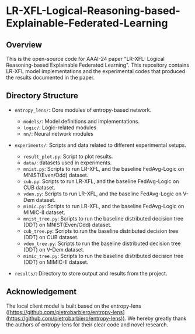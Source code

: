 # LR-XFL-Logical-Reasoning-based-Explainable-Federated-Learning

## Overview

This is the open-source code for AAAI-24 paper "LR-XFL: Logical Reasoning-based Explainable Federated Learning". This repository contains LR-XFL model implementations and the experimental codes that produced the results documented in the paper.

## Directory Structure

- `entropy_lens/`: Core modules of entropy-based network.
  - `models/`: Model definitions and implementations.
  - `logic/`: Logic-related modules
  - `nn/`: Neural network modules
  
- `experiments/`: Scripts and data related to different experimental setups.
  - `result_plot.py`: Script to plot results.
  - `data/`: datasets used in experiments.
  - `mnist.py`: Scripts to run LR-XFL, and the baseline FedAvg-Logic on MNIST(Even/Odd) dataset.
  - `cub.py`: Scripts to run LR-XFL, and the baseline FedAvg-Logic on CUB dataset.
  - `vdem.py`: Scripts to run LR-XFL, and the baseline FedAvg-Logic on V-Dem dataset.
  - `mimic.py`: Scripts to run LR-XFL, and the baseline FedAvg-Logic on MIMIC-II dataset.
  - `mnist_tree.py`: Scripts to run the baseline distributed decision tree (DDT) on MNIST(Even/Odd) dataset.
  - `cub_tree.py`: Scripts to run the baseline distributed decision tree (DDT) on CUB dataset.
  - `vdem_tree.py`: Scripts to run the baseline distributed decision tree (DDT) on V-Dem dataset.
  - `mimic_tree.py`: Scripts to run the baseline distributed decision tree (DDT) on MIMIC-II dataset.
  
- `results/`: Directory to store output and results from the project.

## Acknowledgement

The local client model is built based on the entropy-lens ([https://github.com/pietrobarbiero/entropy-lens](https://github.com/pietrobarbiero/entropy-lens)). We hereby greatly thank the authors of entropy-lens for their clear code and novel research.



